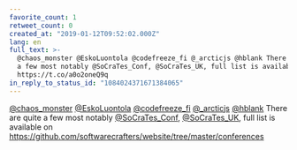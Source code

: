 ```yaml
---
favorite_count: 1
retweet_count: 0
created_at: "2019-01-12T09:52:02.000Z"
lang: en
full_text: >-
  @chaos_monster @EskoLuontola @codefreeze_fi @_arcticjs @hblank There are quite
  a few most notably @SoCraTes_Conf, @SoCraTes_UK, full list is available on
  https://t.co/a0o2oneQ9q
in_reply_to_status_id: "1084024371671384065"
---
```


[@chaos_monster](https://twitter.com/chaos_monster)
[@EskoLuontola](https://twitter.com/EskoLuontola)
[@codefreeze_fi](https://twitter.com/codefreeze_fi)
[@\_arcticjs](https://twitter.com/_arcticjs)
[@hblank](https://twitter.com/hblank) There are quite a few most notably
[@SoCraTes_Conf](https://twitter.com/SoCraTes_Conf),
[@SoCraTes_UK](https://twitter.com/SoCraTes_UK), full list is available on
<https://github.com/softwarecrafters/website/tree/master/conferences>
